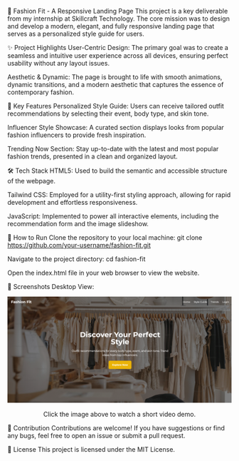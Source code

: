 👗 Fashion Fit - A Responsive Landing Page
This project is a key deliverable from my internship at Skillcraft Technology. The core mission was to design and develop a modern, elegant, and fully responsive landing page that serves as a personalized style guide for users.

✨ Project Highlights
User-Centric Design: The primary goal was to create a seamless and intuitive user experience across all devices, ensuring perfect usability without any layout issues.

Aesthetic & Dynamic: The page is brought to life with smooth animations, dynamic transitions, and a modern aesthetic that captures the essence of contemporary fashion.

🌟 Key Features
Personalized Style Guide: Users can receive tailored outfit recommendations by selecting their event, body type, and skin tone.

Influencer Style Showcase: A curated section displays looks from popular fashion influencers to provide fresh inspiration.

Trending Now Section: Stay up-to-date with the latest and most popular fashion trends, presented in a clean and organized layout.

🛠️ Tech Stack
HTML5: Used to build the semantic and accessible structure of the webpage.

Tailwind CSS: Employed for a utility-first styling approach, allowing for rapid development and effortless responsiveness.

JavaScript: Implemented to power all interactive elements, including the recommendation form and the image slideshow.

🚀 How to Run
Clone the repository to your local machine:
git clone https://github.com/your-username/fashion-fit.git

Navigate to the project directory:
cd fashion-fit

Open the index.html file in your web browser to view the website.

📸 Screenshots
Desktop View:
<p align="center">
<a href="geetikachaudhary09.github.io.">
<img src="https://github.com/GeetikaChaudhary09/SCT_WD_1/blob/main/Screenshot%202025-09-11%20013116.png" alt="Video Demo of the Website" width="600">
</a>
</p>
<p align="center">Click the image above to watch a short video demo.</p>

🤝 Contribution
Contributions are welcome! If you have suggestions or find any bugs, feel free to open an issue or submit a pull request.

📜 License
This project is licensed under the MIT License.
